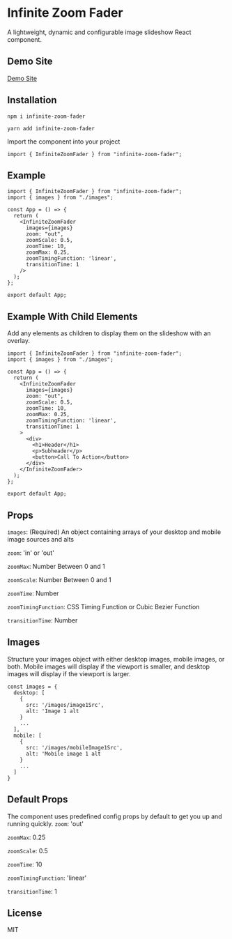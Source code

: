 # Infinite Zoom Fader

A lightweight, dynamic and configurable image slideshow React component.

## Demo Site

[Demo Site](https://scintillating-malasada-3227fb.netlify.app/)

## Installation

`npm i infinite-zoom-fader`

`yarn add infinite-zoom-fader`

Import the component into your project

`import { InfiniteZoomFader } from "infinite-zoom-fader";`

## Example

```
import { InfiniteZoomFader } from "infinite-zoom-fader";
import { images } from "./images";

const App = () => {
  return (
    <InfiniteZoomFader
      images={images}
      zoom: "out",
      zoomScale: 0.5,
      zoomTime: 10,
      zoomMax: 0.25,
      zoomTimingFunction: 'linear',
      transitionTime: 1
    />
  );
};

export default App;
```

## Example With Child Elements

Add any elements as children to display them on the slideshow with an overlay.

```
import { InfiniteZoomFader } from "infinite-zoom-fader";
import { images } from "./images";

const App = () => {
  return (
    <InfiniteZoomFader
      images={images}
      zoom: "out",
      zoomScale: 0.5,
      zoomTime: 10,
      zoomMax: 0.25,
      zoomTimingFunction: 'linear',
      transitionTime: 1
    >
      <div>
        <h1>Header</h1>
        <p>Subheader</p>
        <button>Call To Action</button>
      </div>
    </InfiniteZoomFader>
  );
};

export default App;
```

## Props

`images`: (Required) An object containing arrays of your desktop and mobile image sources and alts

`zoom`: 'in' or 'out'

`zoomMax`: Number Between 0 and 1

`zoomScale`: Number Between 0 and 1

`zoomTime`: Number

`zoomTimingFunction`: CSS Timing Function or Cubic Bezier Function

`transitionTime`: Number

## Images

Structure your images object with either desktop images, mobile images, or both. Mobile images will display if the viewport is smaller, and desktop images will display if the viewport is larger.

```
const images = {
  desktop: [
    {
      src: '/images/image1Src',
      alt: 'Image 1 alt
    }
    ...
  ],
  mobile: [
    {
      src: '/images/mobileImage1Src',
      alt: 'Mobile image 1 alt
    }
    ...
  ]
}
```

## Default Props

The component uses predefined config props by default to get you up and running quickly.
`zoom`: 'out'

`zoomMax`: 0.25

`zoomScale`: 0.5

`zoomTime`: 10

`zoomTimingFunction`: 'linear'

`transitionTime`: 1

## License

MIT
